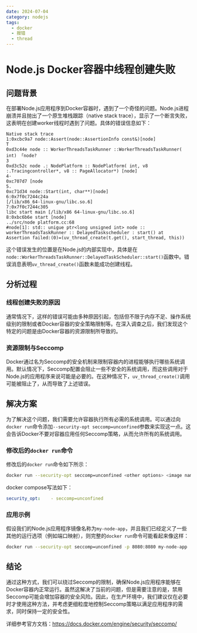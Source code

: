 ```yaml
---
date: 2024-07-04
category: nodejs
tags:
  - docker
  - 报错
  - thread
---
```

# Node.js Docker容器中线程创建失败

## 问题背景

在部署Node.js应用程序到Docker容器时，遇到了一个奇怪的问题。Node.js进程崩溃并且抛出了一个原生堆栈跟踪（native stack trace），显示了一个断言失败，这表明在创建worker线程时遇到了问题。具体的错误信息如下：

```plaintext
Native stack trace
1:0xcbc9a7 node::Assert(node::AssertionInfo const&)[node]
T
0xd3c44e node :: WorkerThreadsTaskRunner ::WorkerThreadsTaskRunner( int) 「node?
3
0xd3c52c node .: NodePlatform :: NodePlatform( int, v8 :.Tracingcontroller*, v8 :: PageAllocator*) [node]
4·
0xc707d7 [node
5.
0xc71d34 node::Start(int, char**)[node]
6:0x7f0c7244c24a
[/lib/x86_64-linux-gnu/libc.so.6]
7:0x7f0c7244c305
libc start main [/lib/x86 64-linux-gnu/libc.so.6]
8:0xbc6b6e start [node]
../src/node platform.cc:68
#node[1]: std:: unigue ptr<long unsigned int> node :: workerThreadsTaskRunner :: DelayedTaskscheduler : start() at
Assertion failed:(0)=(uv_thread_create(t.get(), start_thread, this))
```

这个错误发生的位置是在Node.js的内部实现中，具体是在`node::WorkerThreadsTaskRunner::DelayedTaskScheduler::start()`函数中。错误消息表明`uv_thread_create()`函数未能成功创建线程。

## 分析过程

### 线程创建失败的原因

通常情况下，这样的错误可能由多种原因引起，包括但不限于内存不足、操作系统级别的限制或者Docker容器的安全策略限制等。在深入调查之后，我们发现这个特定的问题是由Docker容器的资源限制所导致的。

### 资源限制与Seccomp

Docker通过名为Seccomp的安全机制来限制容器内的进程能够执行哪些系统调用。默认情况下，Seccomp配置会阻止一些不安全的系统调用，而这些调用对于Node.js的应用程序来说可能是必要的。在这种情况下，`uv_thread_create()`调用可能被阻止了，从而导致了上述错误。

## 解决方案

为了解决这个问题，我们需要允许容器执行所有必需的系统调用。可以通过向`docker run`命令添加`--security-opt seccomp=unconfined`参数来实现这一点。这会告诉Docker不要对容器应用任何Seccomp策略，从而允许所有的系统调用。

### 修改后的`docker run`命令

修改后的`docker run`命令如下所示：

```sh
docker run --security-opt seccomp=unconfined <other options> <image name>
```

docker compose写法如下：

```yaml
security_opt:    - seccomp=unconfined
```

### 应用示例

假设我们的Node.js应用程序镜像名称为`my-node-app`，并且我们已经定义了一些其他的运行选项（例如端口映射），则完整的`docker run`命令可能看起来像这样：

```sh
docker run --security-opt seccomp=unconfined -p 8080:8080 my-node-app
```

## 结论

通过这种方式，我们可以绕过Seccomp的限制，确保Node.js应用程序能够在Docker容器内正常运行。虽然这解决了当前的问题，但是需要注意的是，禁用Seccomp可能会增加容器的安全风险。因此，在生产环境中，我们建议仅在必要时才使用这种方法，并考虑更细粒度地控制Seccomp策略以满足应用程序的需求，同时保持一定的安全性。

详细参考官方文档：https://docs.docker.com/engine/security/seccomp/